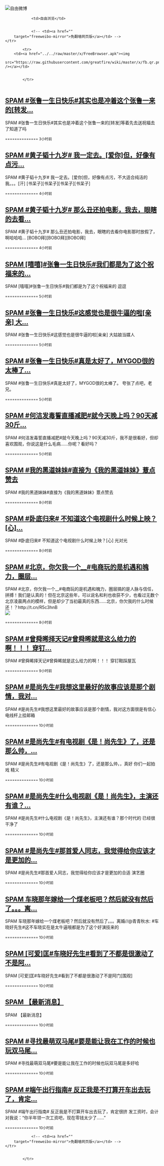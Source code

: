 

<img src="../../raw/master/x/freeweibo.png" alt="自由微博"/>
<table>
    <tr>
                
                <td>自由浏览</td>
        
        
                <!-- <td><a href=""
        target="freeweibo-mirror">免翻墙网页版</a></td> -->
    </tr>
    
            <tr>
        <td><a href="../../raw/master/x/FreeBrowser.apk"><img
        src="https://raw.githubusercontent.com/greatfire/wiki/master/x/fb.qr.png" /></a></td>

        
            </tr>
</table>
<h2>
	<a href="https://freeweibo.com/weibo/3983827317620678" target="freeweibo-mirror">SPAM #张鲁一生日快乐#其实也是冲着这个张鲁一来的[转发…</a>
</h2>
<p>SPAM #张鲁一生日快乐#其实也是冲着这个张鲁一来的[转发]等着先去送祝福去了知道了吗</p>
<p>
	<small> ============== 3小时前</small>
</p><h2>
	<a href="https://freeweibo.com/weibo/3983810011375083" target="freeweibo-mirror">SPAM #黄子韬十九岁# 我一定去。[爱你]但，好像有点污…</a>
</h2>
<p>SPAM #黄子韬十九岁# 我一定去。[爱你]但，好像有点污，不大适合纯洁的我。。。[汗] [书呆子][书呆子][书呆子][书呆子]</p>
<p>
	<small> ============== 4小时前</small>
</p><h2>
	<a href="https://freeweibo.com/weibo/3983809596354713" target="freeweibo-mirror">SPAM #黄子韬十九岁# 那么丑还拍电影，我去，眼瞎的去看…</a>
</h2>
<p>SPAM #黄子韬十九岁# 那么丑还拍电影，我去，眼瞎的去看你电影那时放假了，啊哈哈哈… [BOBO拜][BOBO拜][BOBO拜]</p>
<p>
	<small> ============== 4小时前</small>
</p><h2>
	<a href="https://freeweibo.com/weibo/3983801535364275" target="freeweibo-mirror">SPAM [嘻嘻]#张鲁一生日快乐#我们都是为了这个祝福来的…</a>
</h2>
<p>SPAM [嘻嘻]#张鲁一生日快乐#我们都是为了这个祝福来的 逗逗</p>
<p>
	<small> ============== 5小时前</small>
</p><h2>
	<a href="https://freeweibo.com/weibo/3983801094689579" target="freeweibo-mirror">SPAM #张鲁一生日快乐#这感觉也是很牛逼的啦[亲亲] 大…</a>
</h2>
<p>SPAM #张鲁一生日快乐#这感觉也是很牛逼的啦[亲亲] 大姑娘当媒人</p>
<p>
	<small> ============== 5小时前</small>
</p><h2>
	<a href="https://freeweibo.com/weibo/3983801077595653" target="freeweibo-mirror">SPAM #张鲁一生日快乐#真是太好了，MYGOD很的太棒了…</a>
</h2>
<p>SPAM #张鲁一生日快乐#真是太好了，MYGOD很的太棒了。 夸张了点吧，老兄。</p>
<p>
	<small> ============== 5小时前</small>
</p><h2>
	<a href="https://freeweibo.com/weibo/3983792479645190" target="freeweibo-mirror">SPAM #何洁发毒誓直播减肥#就今天晚上吗？90天减30斤…</a>
</h2>
<p>SPAM #何洁发毒誓直播减肥#就今天晚上吗？90天减30斤，我不是很看好，但却喜欢围观，你说这是什么毛病……你呢？看好吗？</p>
<p>
	<small> ============== 5小时前</small>
</p><h2>
	<a href="https://freeweibo.com/weibo/3983750143060526" target="freeweibo-mirror">SPAM #我的黑道妹妹#直接为《我的黑道妹妹》薏点赞去</a>
</h2>
<p>SPAM #我的黑道妹妹#直接为《我的黑道妹妹》薏点赞去</p>
<p>
	<small> ============== 8小时前</small>
</p><h2>
	<a href="https://freeweibo.com/weibo/3983749706620160" target="freeweibo-mirror">SPAM #卧底归来# 不知道这个电视剧什么时候上映？[心]…</a>
</h2>
<p>SPAM #卧底归来# 不知道这个电视剧什么时候上映？[心] 光对光</p>
<p>
	<small> ============== 8小时前</small>
</p><h2>
	<a href="https://freeweibo.com/weibo/3983745893273187" target="freeweibo-mirror">SPAM #北京，你欠我一个__#电商玩的是机遇和魄力，圈层…</a>
</h2>
<p>SPAM #北京，你欠我一个__#电商玩的是机遇和魄力，圈层搞的是人脉与信任，拼搏！我们是认真的！但在北京这些年，可以说名和利也收获不少，也看过无数个北京凌晨两点的模样，但是却少了当初最真的东西……北京，你欠我的什么时候还！？http://t.cn/R5c3hnB<br><img src="http://ww4.sinaimg.cn/large/41480b59gw1f4mo03dfz8j20hs0s0jvl.jpg"></p>
<p>
	<small> ============== 8小时前</small>
</p><h2>
	<a href="https://freeweibo.com/weibo/3983732161772038" target="freeweibo-mirror">SPAM #曾舜晞择天记#曾舜晞就是这么给力的啊！！！ 穿钉…</a>
</h2>
<p>SPAM #曾舜晞择天记#曾舜晞就是这么给力的啊！！！ 穿钉鞋踩屋瓦</p>
<p>
	<small> ============== 9小时前</small>
</p><h2>
	<a href="https://freeweibo.com/weibo/3983726272558012" target="freeweibo-mirror">SPAM #是尚先生#我想这里最好的故事应该是那个剧情，我对…</a>
</h2>
<p>SPAM #是尚先生#我想这里最好的故事应该是那个剧情，我对这方面很是有信心 电线杆上挂邮箱</p>
<p>
	<small> ============== 10小时前</small>
</p><h2>
	<a href="https://freeweibo.com/weibo/3983726138475249" target="freeweibo-mirror">SPAM #是尚先生#有电视剧《是！尚先生》了，还是那么帅，…</a>
</h2>
<p>SPAM #是尚先生#有电视剧《是！尚先生》了，还是那么帅，，真好 你们一起拍戏 精义</p>
<p>
	<small> ============== 10小时前</small>
</p><h2>
	<a href="https://freeweibo.com/weibo/3983725664338280" target="freeweibo-mirror">SPAM #是尚先生#什么电视剧《是！尚先生》，主演还有谁？…</a>
</h2>
<p>SPAM #是尚先生#什么电视剧《是！尚先生》，主演还有谁？那个时代的 已经很干净了</p>
<p>
	<small> ============== 10小时前</small>
</p><h2>
	<a href="https://freeweibo.com/weibo/3983724858599186" target="freeweibo-mirror">SPAM #是尚先生#那首爱人同志，我觉得给你应该才是更加的…</a>
</h2>
<p>SPAM #是尚先生#那首爱人同志，我觉得给你应该才是更加的合适 演艺圈</p>
<p>
	<small> ============== 10小时前</small>
</p><h2>
	<a href="https://freeweibo.com/weibo/3983724234655215" target="freeweibo-mirror">SPAM 车晓那年嫁给一个煤老板吧？然后就没有然后了。。。离…</a>
</h2>
<p>SPAM 车晓那年嫁给一个煤老板吧？然后就没有然后了。。。离婚//@青青秋水: #车晓好先生#这不车晓实在是太牛逼哦都是为了这个好演技来的</p>
<p>
	<small> ============== 10小时前</small>
</p><h2>
	<a href="https://freeweibo.com/weibo/3983722762628767" target="freeweibo-mirror">SPAM [可爱]匡#车晓好先生#看到了不都是很激动了不是阿…</a>
</h2>
<p>SPAM [可爱]匡#车晓好先生#看到了不都是很激动了不是阿门[围观]</p>
<p>
	<small> ============== 10小时前</small>
</p><h2>
	<a href="https://freeweibo.com/weibo/3983722422343566" target="freeweibo-mirror">SPAM 【最新消息】</a>
</h2>
<p>SPAM 【最新消息】</p>
<p>
	<small> ============== 10小时前</small>
</p><h2>
	<a href="https://freeweibo.com/weibo/3983721843477467" target="freeweibo-mirror">SPAM #寻找最萌双马尾#要是能让我在工作的时候也玩双马尾…</a>
</h2>
<p>SPAM #寻找最萌双马尾#要是能让我在工作的时候也玩双马尾是多好哈</p>
<p>
	<small> ============== 10小时前</small>
</p><h2>
	<a href="https://freeweibo.com/weibo/3983721721360915" target="freeweibo-mirror">SPAM #端午出行指南# 反正我是不打算开车出去玩了，肯定…</a>
</h2>
<p>SPAM #端午出行指南# 反正我是不打算开车出去玩了，肯定很挤 发工资时，会计对我说：“你半年领一次工资吧，现在零钱太少了……”</p>
<p>
	<small> ============== 10小时前</small>
</p>
<table>
    <tr>
                
        
        
                <!-- <td><a href=""
        target="freeweibo-mirror">免翻墙网页版</a></td> -->
    </tr>
    
        
            </tr>
</table>
